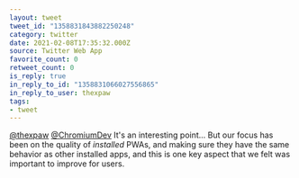 ```yaml
---
layout: tweet
tweet_id: "1358831843882250248"
category: twitter
date: 2021-02-08T17:35:32.000Z
source: Twitter Web App
favorite_count: 0
retweet_count: 0
is_reply: true
in_reply_to_id: "1358831066027556865"
in_reply_to_user: thexpaw
tags:
- tweet
---
```


[@thexpaw](https://twitter.com/@thexpaw) [@ChromiumDev](https://twitter.com/@ChromiumDev) It's an interesting point... But our focus has been on the quality of *installed* PWAs, and making sure they have the same behavior as other installed apps, and this is one key aspect that we felt was important to improve for users.
